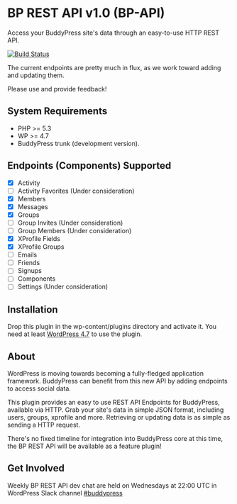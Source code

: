 # BP REST API v1.0 (BP-API)

Access your BuddyPress site's data through an easy-to-use HTTP REST API.

[![Build Status](https://travis-ci.org/buddypress/BP-REST.svg?branch=master)](https://travis-ci.org/buddypress/BP-REST)

The current endpoints are pretty much in flux, as we work toward adding and updating them.

Please use and provide feedback!

## System Requirements

* PHP >= 5.3
* WP >= 4.7
* BuddyPress trunk (development version).

## Endpoints (Components) Supported

- [x] Activity
- [ ] Activity Favorites (Under consideration)
- [x] Members
- [x] Messages
- [x] Groups
- [ ] Group Invites (Under consideration)
- [ ] Group Members (Under consideration)
- [x] XProfile Fields
- [x] XProfile Groups
- [ ] Emails
- [ ] Friends
- [ ] Signups
- [ ] Components
- [ ] Settings (Under consideration)

## Installation

Drop this plugin in the wp-content/plugins directory and activate it. You need at least [WordPress 4.7](https://wordpress.org/download/) to use the plugin.

## About

WordPress is moving towards becoming a fully-fledged application framework. BuddyPress can benefit from this new API by adding endpoints to access social data.

This plugin provides an easy to use REST API Endpoints for BuddyPress, available via HTTP. Grab your
site's data in simple JSON format, including users, groups, xprofile and more.
Retrieving or updating data is as simple as sending a HTTP request.

There's no fixed timeline for integration into BuddyPress core at this time, the BP REST API will be available as a feature plugin!

## Get Involved

Weekly BP REST API dev chat are held on Wednesdays at 22:00 UTC in WordPress Slack channel [#buddypress](https://wordpress.slack.com/archives/buddypress)
